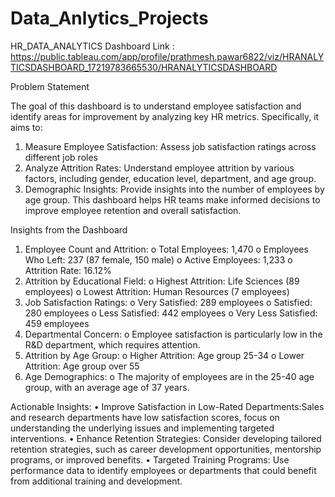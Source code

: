 # Data_Anlytics_Projects

HR_DATA_ANALYTICS
Dashboard Link : https://public.tableau.com/app/profile/prathmesh.pawar6822/viz/HRANALYTICSDASHBOARD_17219783665530/HRANALYTICSDASHBOARD

Problem Statement

The goal of this dashboard is to understand employee satisfaction and identify areas for improvement by analyzing key HR metrics. Specifically, it aims to:
1.	Measure Employee Satisfaction: Assess job satisfaction ratings across different job roles
2.	Analyze Attrition Rates: Understand employee attrition by various factors, including gender, education level, department, and age group.
3.	Demographic Insights: Provide insights into the number of employees by age group.
This dashboard helps HR teams make informed decisions to improve employee retention and overall satisfaction.


Insights from the Dashboard
1.	Employee Count and Attrition:
o	Total Employees: 1,470
o	Employees Who Left: 237 (87 female, 150 male)
o	Active Employees: 1,233
o	Attrition Rate: 16.12%
2.	Attrition by Educational Field:
o	Highest Attrition: Life Sciences (89 employees)
o	Lowest Attrition: Human Resources (7 employees)
3.	Job Satisfaction Ratings:
o	Very Satisfied: 289 employees
o	Satisfied: 280 employees
o	Less Satisfied: 442 employees
o	Very Less Satisfied: 459 employees
4.	Departmental Concern:
o	Employee satisfaction is particularly low in the R&D department, which requires attention.
5.	Attrition by Age Group:
o	Higher Attrition: Age group 25-34
o	Lower Attrition: Age group over 55
6.	Age Demographics:
o	The majority of employees are in the 25-40 age group, with an average age of 37 years.

Actionable Insights:
•	Improve Satisfaction in Low-Rated Departments:Sales and research departments have low satisfaction scores, focus on understanding the underlying issues and implementing targeted interventions.
•	Enhance Retention Strategies: Consider developing tailored retention strategies, such as career development opportunities, mentorship programs, or improved benefits.
•	Targeted Training Programs: Use performance data to identify employees or departments that could benefit from additional training and development.

